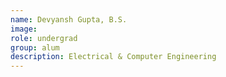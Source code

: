 ```yaml
---
name: Devyansh Gupta, B.S.
image: 
role: undergrad
group: alum
description: Electrical & Computer Engineering
---
```


